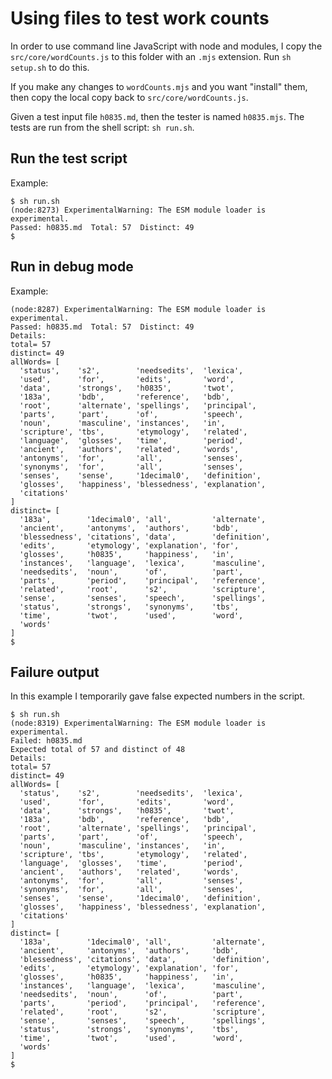 # Using files to test work counts

In order to use command line JavaScript with node and modules, 
I copy the `src/core/wordCounts.js` to this folder with an `.mjs`
extension. Run `sh setup.sh` to do this.

If you make any changes to `wordCounts.mjs` and you want "install"
them, then copy the local copy back to `src/core/wordCounts.js`.

Given a test input file `h0835.md`, then the tester is named 
`h0835.mjs`. The tests are run from the shell script: `sh run.sh`.

## Run the test script

Example:

```
$ sh run.sh
(node:8273) ExperimentalWarning: The ESM module loader is experimental.
Passed: h0835.md  Total: 57  Distinct: 49
$ 
```

## Run in debug mode

Example:

```
(node:8287) ExperimentalWarning: The ESM module loader is experimental.
Passed: h0835.md  Total: 57  Distinct: 49
Details:
total= 57
distinct= 49
allWords= [
  'status',    's2',        'needsedits',  'lexica',
  'used',      'for',       'edits',       'word',
  'data',      'strongs',   'h0835',       'twot',
  '183a',      'bdb',       'reference',   'bdb',
  'root',      'alternate', 'spellings',   'principal',
  'parts',     'part',      'of',          'speech',
  'noun',      'masculine', 'instances',   'in',
  'scripture', 'tbs',       'etymology',   'related',
  'language',  'glosses',   'time',        'period',
  'ancient',   'authors',   'related',     'words',
  'antonyms',  'for',       'all',         'senses',
  'synonyms',  'for',       'all',         'senses',
  'senses',    'sense',     '1decimal0',   'definition',
  'glosses',   'happiness', 'blessedness', 'explanation',
  'citations'
]
distinct= [
  '183a',        '1decimal0', 'all',         'alternate',
  'ancient',     'antonyms',  'authors',     'bdb',
  'blessedness', 'citations', 'data',        'definition',
  'edits',       'etymology', 'explanation', 'for',
  'glosses',     'h0835',     'happiness',   'in',
  'instances',   'language',  'lexica',      'masculine',
  'needsedits',  'noun',      'of',          'part',
  'parts',       'period',    'principal',   'reference',
  'related',     'root',      's2',          'scripture',
  'sense',       'senses',    'speech',      'spellings',
  'status',      'strongs',   'synonyms',    'tbs',
  'time',        'twot',      'used',        'word',
  'words'
]
$ 
```

## Failure output

In this example I temporarily gave false expected numbers in the script.

```
$ sh run.sh 
(node:8319) ExperimentalWarning: The ESM module loader is experimental.
Failed: h0835.md
Expected total of 57 and distinct of 48
Details:
total= 57
distinct= 49
allWords= [
  'status',    's2',        'needsedits',  'lexica',
  'used',      'for',       'edits',       'word',
  'data',      'strongs',   'h0835',       'twot',
  '183a',      'bdb',       'reference',   'bdb',
  'root',      'alternate', 'spellings',   'principal',
  'parts',     'part',      'of',          'speech',
  'noun',      'masculine', 'instances',   'in',
  'scripture', 'tbs',       'etymology',   'related',
  'language',  'glosses',   'time',        'period',
  'ancient',   'authors',   'related',     'words',
  'antonyms',  'for',       'all',         'senses',
  'synonyms',  'for',       'all',         'senses',
  'senses',    'sense',     '1decimal0',   'definition',
  'glosses',   'happiness', 'blessedness', 'explanation',
  'citations'
]
distinct= [
  '183a',        '1decimal0', 'all',         'alternate',
  'ancient',     'antonyms',  'authors',     'bdb',
  'blessedness', 'citations', 'data',        'definition',
  'edits',       'etymology', 'explanation', 'for',
  'glosses',     'h0835',     'happiness',   'in',
  'instances',   'language',  'lexica',      'masculine',
  'needsedits',  'noun',      'of',          'part',
  'parts',       'period',    'principal',   'reference',
  'related',     'root',      's2',          'scripture',
  'sense',       'senses',    'speech',      'spellings',
  'status',      'strongs',   'synonyms',    'tbs',
  'time',        'twot',      'used',        'word',
  'words'
]
$ 
```
